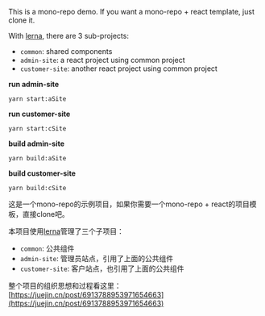 This is a mono-repo demo.
If you want a mono-repo + react template, just clone it.

With [lerna](https://lerna.js.org/), there are 3 sub-projects:
* `common`: shared components
* `admin-site`: a react project using common project
* `customer-site`: another react project using common project

**run admin-site**
```
yarn start:aSite
```

**run customer-site**
```
yarn start:cSite
```

**build admin-site**
```
yarn build:aSite
```

**build customer-site**
```
yarn build:cSite
```

这是一个mono-repo的示例项目，如果你需要一个mono-repo + react的项目模板，直接clone吧。

本项目使用[lerna](https://lerna.js.org/)管理了三个子项目：
* `common`: 公共组件
* `admin-site`: 管理员站点，引用了上面的公共组件
* `customer-site`: 客户站点，也引用了上面的公共组件

整个项目的组织思想和过程看这里：[https://juejin.cn/post/6913788953971654663](https://juejin.cn/post/6913788953971654663)

